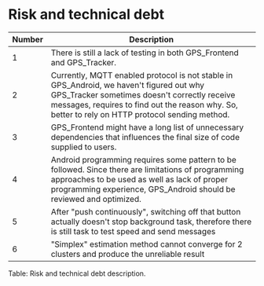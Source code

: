 # Risk and technical debt

|Number|Description|
|---|----------|
|1|There is still a lack of testing in both GPS_Frontend and GPS_Tracker.|
|2|Currently, MQTT enabled protocol is not stable in GPS_Android, we haven't figured out why GPS_Tracker sometimes doesn't correctly receive messages, requires to find out the reason why. So, better to rely on HTTP protocol sending method.|
|3|GPS_Frontend might have a long list of unnecessary dependencies that influences the final size of code supplied to users.|
|4|Android programming requires some pattern to be followed. Since there are limitations of programming approaches to be used as well as lack of proper programming experience, GPS_Android should be reviewed and optimized.|
|5|After "push continuously", switching off that button actually doesn't stop background task, therefore there is still task to test speed and send messages|
|6|"Simplex" estimation method cannot converge for 2 clusters and produce the unreliable result|
Table: Risk and technical debt description.
